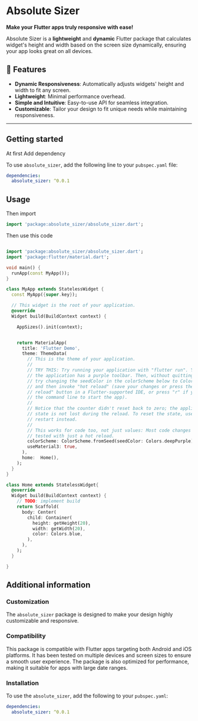# Absolute Sizer
**Make your Flutter apps truly responsive with ease!**

Absolute Sizer is a **lightweight** and **dynamic** Flutter package that calculates widget's height and width based on the screen size dynamically, ensuring your app looks great on all devices.

## 🚀 Features
- **Dynamic Responsiveness**: Automatically adjusts widgets' height and width to fit any screen.
- **Lightweight**: Minimal performance overhead.
- **Simple and Intuitive**: Easy-to-use API for seamless integration.
- **Customizable**: Tailor your design to fit unique needs while maintaining responsiveness.

---

## Getting started

At first Add dependency

To use `absolute_sizer`, add the following line to your `pubspec.yaml` file:

```yaml
dependencies:
  absolute_sizer: ^0.0.1
  ```



## Usage

Then import

```dart
import 'package:absolute_sizer/absolute_sizer.dart';
```

Then use this code


```dart

import 'package:absolute_sizer/absolute_sizer.dart';
import 'package:flutter/material.dart';

void main() {
  runApp(const MyApp());
}

class MyApp extends StatelessWidget {
  const MyApp({super.key});

  // This widget is the root of your application.
  @override
  Widget build(BuildContext context) {

    AppSizes().init(context);


    return MaterialApp(
      title: 'Flutter Demo',
      theme: ThemeData(
        // This is the theme of your application.
        //
        // TRY THIS: Try running your application with "flutter run". You'll see
        // the application has a purple toolbar. Then, without quitting the app,
        // try changing the seedColor in the colorScheme below to Colors.green
        // and then invoke "hot reload" (save your changes or press the "hot
        // reload" button in a Flutter-supported IDE, or press "r" if you used
        // the command line to start the app).
        //
        // Notice that the counter didn't reset back to zero; the application
        // state is not lost during the reload. To reset the state, use hot
        // restart instead.
        //
        // This works for code too, not just values: Most code changes can be
        // tested with just a hot reload.
        colorScheme: ColorScheme.fromSeed(seedColor: Colors.deepPurple),
        useMaterial3: true,
      ),
      home:  Home(),
    );
  }
}

class Home extends StatelessWidget{
  @override
  Widget build(BuildContext context) {
    // TODO: implement build
    return Scaffold(
      body: Center(
        child: Container(
          height: getHeight(20),
          width: getWidth(20),
          color: Colors.blue,
        ),
      ),
    );
  }

}

```



## Additional information

### Customization
The `absolute_sizer` package is designed to make your design highly customizable and responsive.

### Compatibility
This package is compatible with Flutter apps targeting both Android and iOS platforms. It has been tested on multiple devices and screen sizes to ensure a smooth user experience. The package is also optimized for performance, making it suitable for apps with large date ranges.

### Installation
To use the `absolute_sizer`, add the following to your `pubspec.yaml`:

```yaml
dependencies:
  absolute_sizer: ^0.0.1
```
